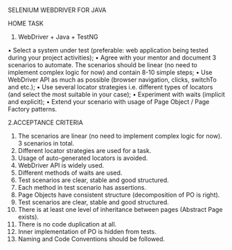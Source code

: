 SELENIUM WEBDRIVER FOR JAVA

HOME TASK

1.	WebDriver + Java + TestNG
 
•	Select a system under test (preferable: web application being tested during your project activities);
•	Agree with your mentor and document 3 scenarios to automate. The scenarios should be linear (no need to implement complex logic for now) and contain 8-10 simple steps;
•	Use WebDriver API as much as possible (browser navigation, clicks, switchTo and etc.);
•	Use several locator strategies i.e. different types of locators (and select the most suitable in your case);
•	Experiment with waits (implicit and explicit);
•	Extend your scenario with usage of  Page Object / Page Factory patterns.

2.ACCEPTANCE CRITERIA

1.	The scenarios are linear (no need to implement complex logic for now). 3 scenarios in total.
2.	Different locator strategies are used for a task.
3.	Usage of auto-generated locators is avoided.
4.	WebDriver API is widely used.
5.	Different methods of waits are used.
6.	Test scenarios are clear, stable and good structured.
7.	Each method in test scenario has assertions.
8.	Page Objects have consistent structure (decomposition of PO is right).
9.	Test scenarios are clear, stable and good structured.
10.	There is at least one level of inheritance between pages (Abstract Page exists).
11.	There is no code duplication at all.
12.	Inner implementation of PO is hidden from tests.
13.	Naming and Code Conventions should be followed.
